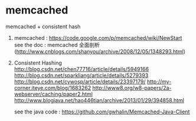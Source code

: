 # memcached
memcached + consistent hash

1. memcached : https://code.google.com/p/memcached/wiki/NewStart
    see the doc : memcached 全面剖析 (http://www.cnblogs.com/shanyou/archive/2008/12/05/1348293.html)
    
2. Consistent Hashing
    http://blog.csdn.net/chen77716/article/details/5949166
    http://blog.csdn.net/sparkliang/article/details/5279393
    http://blog.csdn.net/cywosp/article/details/23397179/
    http://my-corner.iteye.com/blog/1683262
    http://www8.org/w8-papers/2a-webserver/caching/paper2.html
    http://www.blogjava.net/hao446tian/archive/2013/01/29/394858.html
    
    see the java code :  https://github.com/gwhalin/Memcached-Java-Client